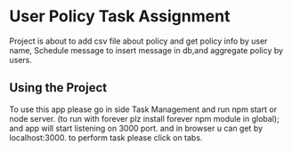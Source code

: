 # User Policy Task Assignment

Project is about to add csv file about policy and get policy info by user name,
Schedule message to insert  message in db,and aggregate policy by users.


## Using the Project

To use this app please go in side Task Management and run npm start or node server.
(to run with forever plz install forever npm module in global);
and app will start listening on 3000 port.
and in browser u can get by localhost:3000.
to perform task please click on tabs.


